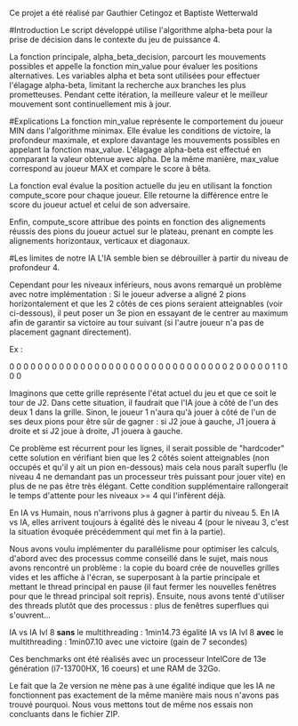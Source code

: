 Ce projet a été réalisé par Gauthier Cetingoz et Baptiste Wetterwald

#Introduction
Le script développé utilise l'algorithme alpha-beta pour la prise de décision dans le contexte du jeu de puissance 4.

La fonction principale, alpha_beta_decision, parcourt les mouvements possibles et appelle la fonction min_value pour évaluer les positions alternatives. Les variables alpha et beta sont utilisées pour effectuer l'élagage alpha-beta, limitant la recherche aux branches les plus prometteuses. Pendant cette itération, la meilleure valeur et le meilleur mouvement sont continuellement mis à jour.

#Explications
La fonction min_value représente le comportement du joueur MIN dans l'algorithme minimax. Elle évalue les conditions de victoire, la profondeur maximale, et explore davantage les mouvements possibles en appelant la fonction max_value. L'élagage alpha-beta est effectué en comparant la valeur obtenue avec alpha. De la même manière, max_value correspond au joueur MAX et compare le score à bêta.

La fonction eval évalue la position actuelle du jeu en utilisant la fonction compute_score pour chaque joueur. Elle retourne la différence entre le score du joueur actuel et celui de son adversaire.

Enfin, compute_score attribue des points en fonction des alignements réussis des pions du joueur actuel sur le plateau, prenant en compte les alignements horizontaux, verticaux et diagonaux.

#Les limites de notre IA
L'IA semble bien se débrouiller à partir du niveau de profondeur 4.

Cependant pour les niveaux inférieurs, nous avons remarqué un problème avec notre implémentation :
Si le joueur adverse a aligné 2 pions horizontalement et que les 2 côtés de ces pions seraient atteignables (voir ci-dessous), il peut poser un 3e pion en essayant de le centrer au maximum afin de garantir sa victoire au tour suivant (si l'autre joueur n'a pas de placement gagnant directement).

Ex : 

0 0 0 0 0 0 0
0 0 0 0 0 0 0
0 0 0 0 0 0 0
0 0 0 0 0 0 0
0 0 0 2 0 0 0
0 0 1 1 0 0 0

Imaginons que cette grille représente l'état actuel du jeu et que ce soit le tour de J2.
Dans cette situation, il faudrait que l'IA joue à côté de l'un des deux 1 dans la grille.
Sinon, le joueur 1 n'aura qu'à jouer à côté de l'un de ses deux pions pour être sûr de gagner : si J2 joue à gauche, J1 jouera à droite et si J2 joue à droite, J1 jouera à gauche.

Ce problème est récurrent pour les lignes, il serait possible de "hardcoder" cette solution en vérifiant bien que les 2 côtés soient atteignables (non occupés et qu'il y ait un pion en-dessous) mais cela nous paraît superflu (le niveau 4 ne demandant pas un processeur très puissant pour jouer vite) en plus de ne pas être très élégant. Cette condition supplémentaire rallongerait le temps d'attente pour les niveaux >= 4 qui l'infèrent déjà.

En IA vs Humain, nous n'arrivons plus à gagner à partir du niveau 5.
En IA vs IA, elles arrivent toujours à égalité dès le niveau 4 (pour le niveau 3, c'est la situation évoquée précédemment qui met fin à la partie).

Nous avons voulu implémenter du parallélisme pour optimiser les calculs, d'abord avec des processus comme conseillé dans le sujet, mais nous avons rencontré un problème : la copie du board crée de nouvelles grilles vides et les affiche à l'écran, se superposant à la partie principale et mettant le thread principal en pause (il faut fermer les nouvelles fenêtres pour que le thread principal soit repris). 
Ensuite, nous avons tenté d'utiliser des threads plutôt que des processus : plus de fenêtres superflues qui s'ouvrent...

IA vs IA lvl 8 **sans** le multithreading : 1min14.73 égalité
IA vs IA lvl 8 **avec** le multithreading : 1min07.10 avec une victoire (gain de 7 secondes)

Ces benchmarks ont été réalisés avec un processeur IntelCore de 13e génération (i7-13700HX, 16 coeurs)  et une RAM de 32Go.

Le fait que la 2e version ne mène pas à une égalité indique que les IA ne fonctionnent pas exactement de la même manière mais nous n'avons pas trouvé pourquoi. Nous vous mettons tout de même nos essais non concluants dans le fichier ZIP.